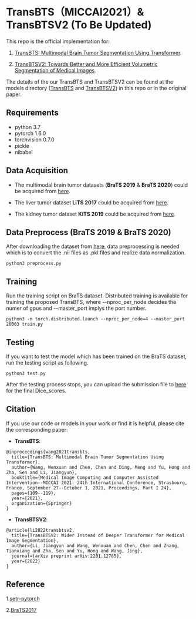 # TransBTS（MICCAI2021）& TransBTSV2 (To Be Updated)

This repo is the official implementation for: 
1) [TransBTS: Multimodal Brain Tumor Segmentation Using Transformer](https://arxiv.org/abs/2103.04430). 

2) [TransBTSV2: Towards Better and More Efficient Volumetric Segmentation of Medical Images](https://arxiv.org/abs/2201.12785). 

The details of the our TransBTS and TransBTSV2 can be found at the models directory ([TransBTS](https://github.com/Wenxuan-1119/TransBTS/tree/main/models/TransBTS) and [TransBTSV2](https://github.com/Wenxuan-1119/TransBTS/tree/main/models/TransBTSV2)) in this repo or in the original paper.

## Requirements
- python 3.7
- pytorch 1.6.0
- torchvision 0.7.0
- pickle
- nibabel

## Data Acquisition
- The multimodal brain tumor datasets (**BraTS 2019** & **BraTS 2020**) could be acquired from [here](https://ipp.cbica.upenn.edu/).

- The liver tumor dataset **LiTS 2017** could be acquired from [here](https://competitions.codalab.org/competitions/17094#participate-get-data).

- The kidney tumor dataset **KiTS 2019** could be acquired from [here](https://kits19.grand-challenge.org/data/).

## Data Preprocess (BraTS 2019 & BraTS 2020)
After downloading the dataset from [here](https://ipp.cbica.upenn.edu/), data preprocessing is needed which is to convert the .nii files as .pkl files and realize data normalization.

`python3 preprocess.py`

## Training
Run the training script on BraTS dataset. Distributed training is available for training the proposed TransBTS, where --nproc_per_node decides the numer of gpus and --master_port implys the port number.

`python3 -m torch.distributed.launch --nproc_per_node=4 --master_port 20003 train.py`

## Testing 
If  you want to test the model which has been trained on the BraTS dataset, run the testing script as following.

`python3 test.py`

After the testing process stops, you can upload the submission file to [here](https://ipp.cbica.upenn.edu/) for the final Dice_scores.

## Citation
If you use our code or models in your work or find it is helpful, please cite the corresponding paper:

- **TransBTS**:
```
@inproceedings{wang2021transbts,
  title={TransBTS: Multimodal Brain Tumor Segmentation Using Transformer},
  author={Wang, Wenxuan and Chen, Chen and Ding, Meng and Yu, Hong and Zha, Sen and Li, Jiangyun},
  booktitle={Medical Image Computing and Computer Assisted Intervention--MICCAI 2021: 24th International Conference, Strasbourg, France, September 27--October 1, 2021, Proceedings, Part I 24},
  pages={109--119},
  year={2021},
  organization={Springer}
}
```

- **TransBTSV2**:
```
@article{li2022transbtsv2,
  title={TransBTSV2: Wider Instead of Deeper Transformer for Medical Image Segmentation},
  author={Li, Jiangyun and Wang, Wenxuan and Chen, Chen and Zhang, Tianxiang and Zha, Sen and Yu, Hong and Wang, Jing},
  journal={arXiv preprint arXiv:2201.12785},
  year={2022}
}
```

## Reference
1.[setr-pytorch](https://github.com/gupta-abhay/setr-pytorch)

2.[BraTS2017](https://github.com/MIC-DKFZ/BraTS2017)


